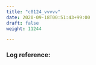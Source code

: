 ```yaml
---
title: "c0124_vvvvv"
date: 2020-09-18T00:51:43+99:00
draft: false
weight: 11244

---
```


### Log reference: <no value>

```
